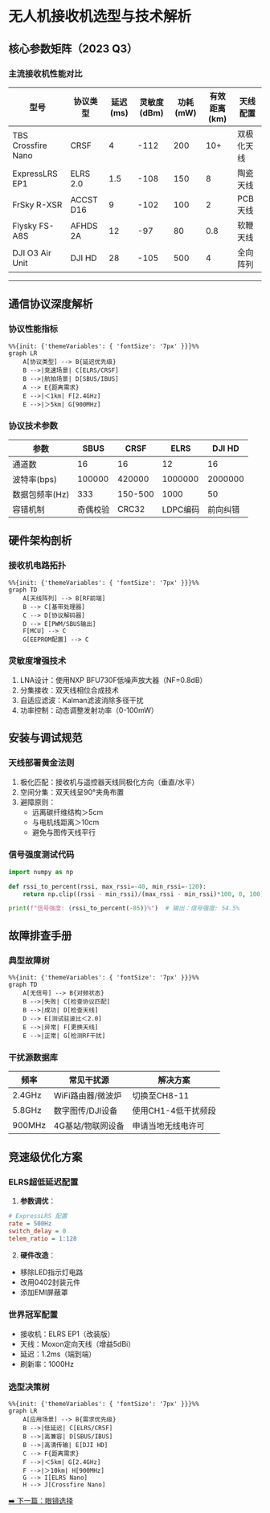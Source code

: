 # 无人机接收机选型与技术解析

## 核心参数矩阵（2023 Q3）
### 主流接收机性能对比
| 型号                | 协议类型      | 延迟(ms) | 灵敏度(dBm) | 功耗(mW) | 有效距离(km) | 天线配置     |
|---------------------|-------------|---------|------------|---------|-------------|-------------|
| TBS Crossfire Nano  | CRSF        | 4       | -112       | 200     | 10+         | 双极化天线   |
| ExpressLRS EP1      | ELRS 2.0    | 1.5     | -108       | 150     | 8           | 陶瓷天线     |
| FrSky R-XSR         | ACCST D16   | 9       | -102       | 100     | 2           | PCB天线     |
| Flysky FS-A8S       | AFHDS 2A    | 12      | -97        | 80      | 0.8         | 软鞭天线     |
| DJI O3 Air Unit     | DJI HD      | 28      | -105       | 500     | 4           | 全向阵列    |

---

## 通信协议深度解析
### 协议性能指标
```mermaid
%%{init: {'themeVariables': { 'fontSize': '7px' }}}%%
graph LR
    A[协议类型] --> B{延迟优先级}
    B -->|竞速场景| C[ELRS/CRSF]
    B -->|航拍场景| D[SBUS/IBUS]
    A --> E{距离需求}
    E -->|＜1km| F[2.4GHz]
    E -->|＞5km| G[900MHz]
```

### 协议技术参数
| 参数          | SBUS         | CRSF         | ELRS         | DJI HD       |
|---------------|--------------|--------------|--------------|--------------|
| 通道数        | 16           | 16           | 12           | 16           |
| 波特率(bps)   | 100000       | 420000       | 1000000      | 2000000      |
| 数据包频率(Hz)| 333          | 150-500      | 1000         | 50           |
| 容错机制      | 奇偶校验     | CRC32        | LDPC编码     | 前向纠错     |

## 硬件架构剖析
### 接收机电路拓扑
```mermaid
%%{init: {'themeVariables': { 'fontSize': '7px' }}}%%
graph TD
    A[天线阵列] --> B[RF前端]
    B --> C[基带处理器]
    C --> D[协议解码器]
    D --> E[PWM/SBUS输出]
    F[MCU] --> C
    G[EEPROM配置] --> C
```

### 灵敏度增强技术
1. ​LNA设计​：使用NXP BFU730F低噪声放大器（NF=0.8dB）
2. 分集接收​：双天线相位合成技术
3. 自适应滤波​：Kalman滤波消除多径干扰
4. 功率控制​：动态调整发射功率（0-100mW）

## 安装与调试规范
### 天线部署黄金法则
1. ​极化匹配​：接收机与遥控器天线同极化方向（垂直/水平）​
2. 空间分集​：双天线呈90°夹角布置
3. 避障原则​：
    - 远离碳纤维结构＞5cm
    - 与电机线距离＞10cm
    - 避免与图传天线平行

### 信号强度测试代码
```python
import numpy as np

def rssi_to_percent(rssi, max_rssi=-40, min_rssi=-120):
    return np.clip((rssi - min_rssi)/(max_rssi - min_rssi)*100, 0, 100)

print(f"信号强度: {rssi_to_percent(-85)}%")  # 输出：信号强度: 54.5%
```

## 故障排查手册
### 典型故障树
```mermaid
%%{init: {'themeVariables': { 'fontSize': '7px' }}}%%
graph TD
    A[无信号] --> B{对频状态}
    B -->|失败| C[检查协议匹配]
    B -->|成功| D[检查天线]
    D --> E[测试驻波比＜2.0]
    E -->|异常| F[更换天线]
    E -->|正常| G[检测RF干扰]
```

### 干扰源数据库
| 频率     | 常见干扰源         | 解决方案                     |
|----------|--------------------|------------------------------|
| 2.4GHz   | WiFi路由器/微波炉  | 切换至CH8-11                 |
| 5.8GHz   | 数字图传/DJI设备   | 使用CH1-4低干扰频段          |
| 900MHz   | 4G基站/物联网设备  | 申请当地无线电许可           |

## 竞速级优化方案
### ELRS超低延迟配置
1. **参数调优​**：
```ini
# ExpressLRS 配置
rate = 500Hz
switch_delay = 0
telem_ratio = 1:128
```

2. **硬件改造​**：
- 移除LED指示灯电路
- 改用0402封装元件
- 添加EMI屏蔽罩

### 世界冠军配置
- 接收机​：ELRS EP1（改装版）
- ​天线​：Moxon定向天线（增益5dBi）
- 延迟​：1.2ms（端到端）
- ​刷新率​：1000Hz

### 选型决策树
```mermaid
%%{init: {'themeVariables': { 'fontSize': '7px' }}}%%
graph LR
    A[应用场景] --> B{需求优先级}
    B -->|低延迟| C[ELRS/CRSF]
    B -->|高兼容| D[SBUS/IBUS]
    B -->|高清传输| E[DJI HD]
    C --> F{距离需求}
    F -->|＜5km| G[2.4GHz]
    F -->|＞10km| H[900MHz]
    G --> I[ELRS Nano]
    H --> J[Crossfire Nano]
```

[➡️ 下一篇：眼镜选择](./glasses.md)